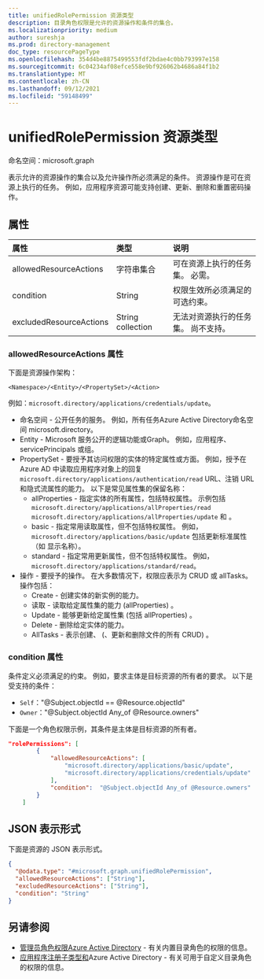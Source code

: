 ```yaml
---
title: unifiedRolePermission 资源类型
description: 目录角色权限是允许的资源操作和条件的集合。
ms.localizationpriority: medium
author: sureshja
ms.prod: directory-management
doc_type: resourcePageType
ms.openlocfilehash: 354d4be8875499553fdf2bdae4c0bb793997e158
ms.sourcegitcommit: 6c04234af08efce558e9bf926062b4686a84f1b2
ms.translationtype: MT
ms.contentlocale: zh-CN
ms.lasthandoff: 09/12/2021
ms.locfileid: "59148499"
---
```

# <a name="unifiedrolepermission-resource-type"></a>unifiedRolePermission 资源类型

命名空间：microsoft.graph

表示允许的资源操作的集合以及允许操作所必须满足的条件。 资源操作是可在资源上执行的任务。 例如，应用程序资源可能支持创建、更新、删除和重置密码操作。

## <a name="properties"></a>属性

| 属性     | 类型        | 说明 |
|:-------------|:------------|:------------|
|allowedResourceActions|字符串集合| 可在资源上执行的任务集。 必需。 |
|condition|String| 权限生效所必须满足的可选约束。 |
|excludedResourceActions|String collection| 无法对资源执行的任务集。 尚不支持。 |

### <a name="allowedresourceactions-property"></a>allowedResourceActions 属性

下面是资源操作架构： 

```
<Namespace>/<Entity>/<PropertySet>/<Action>  
```
例如：`microsoft.directory/applications/credentials/update`。  

- 命名空间 - 公开任务的服务。 例如，所有任务Azure Active Directory命名空间 microsoft.directory。  
- Entity - Microsoft 服务公开的逻辑功能或Graph。 例如，应用程序、servicePrincipals 或组。
- PropertySet - 要授予其访问权限的实体的特定属性或方面。 例如，授予在 Azure AD 中读取应用程序对象上的回复 `microsoft.directory/applications/authentication/read` URL、注销 URL和隐式流属性的能力。 以下是常见属性集的保留名称：  
  - allProperties - 指定实体的所有属性，包括特权属性。 示例包括 `microsoft.directory/applications/allProperties/read` `microsoft.directory/applications/allProperties/update` 和 。
  - basic - 指定常用读取属性，但不包括特权属性。 例如， `microsoft.directory/applications/basic/update` 包括更新标准属性（如 显示名称）。
  - standard - 指定常用更新属性，但不包括特权属性。 例如，`microsoft.directory/applications/standard/read`。
- 操作 - 要授予的操作。 在大多数情况下，权限应表示为 CRUD 或 allTasks。 操作包括：
  - Create - 创建实体的新实例的能力。
  - 读取 - 读取给定属性集的能力 (allProperties) 。
  - Update - 能够更新给定属性集 (包括 allProperties) 。
  - Delete - 删除给定实体的能力。
  - AllTasks - 表示创建、 (、更新和删除文件的所有 CRUD) 。 

### <a name="condition-property"></a>condition 属性
条件定义必须满足的约束。 例如，要求主体是目标资源的所有者的要求。 以下是受支持的条件：

- `Self`："@Subject.objectId == @Resource.objectId"
- `Owner`："@Subject.objectId Any_of @Resource.owners"

下面是一个角色权限示例，其条件是主体是目标资源的所有者。

```json
"rolePermissions": [
        {
            "allowedResourceActions": [
                "microsoft.directory/applications/basic/update",
                "microsoft.directory/applications/credentials/update"
            ],
            "condition":  "@Subject.objectId Any_of @Resource.owners"
        }
    ]

```

## <a name="json-representation"></a>JSON 表示形式

下面是资源的 JSON 表示形式。

<!-- {
  "blockType": "resource",
  "optionalProperties": [

  ],
  "@odata.type": "microsoft.graph.unifiedRolePermission",
  "baseType": null
}-->

```json
{
  "@odata.type": "#microsoft.graph.unifiedRolePermission",
  "allowedResourceActions": ["String"],
  "excludedResourceActions": ["String"],
  "condition": "String"
}
```
## <a name="see-also"></a>另请参阅

- [管理员角色权限Azure Active Directory](/azure/active-directory/users-groups-roles/directory-assign-admin-roles) - 有关内置目录角色的权限的信息。
- [应用程序注册子类型和](/azure/active-directory/users-groups-roles/roles-custom-available-permissions)Azure Active Directory - 有关可用于自定义目录角色的权限的信息。 

<!-- uuid: 16cd6b66-4b1a-43a1-adaf-3a886856ed98
2019-02-04 14:57:30 UTC -->
<!-- {
  "type": "#page.annotation",
  "description": "unifiedRolePermission resource",
  "keywords": "",
  "section": "documentation",
  "tocPath": ""
}-->
